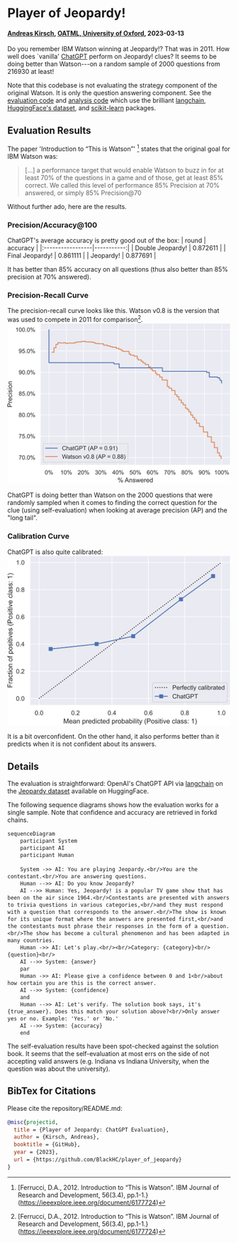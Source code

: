# Player of Jeopardy!
#### [Andreas Kirsch](https://blackhc.net), [OATML, University of Oxford](https://oatml.ox.ac.uk), 2023-03-13

Do you remember IBM Watson winning at Jeopardy!? That was in 2011. How well does `vanilla' [ChatGPT](https://openai.com/blog/chatgpt) perform on Jeopardy! clues? It seems to be doing better than Watson---on a random sample of 2000 questions from 216930 at least!

Note that this codebase is not evaluating the strategy component of the original Watson. It is only the question answering component.
See the [evaluation code](evaluation.py) and [analysis code](analysis.py) which use the brilliant [langchain](https://github.com/hwchase17/langchain), [HuggingFace's dataset](https://huggingface.co/docs/datasets/index), and [scikit-learn](https://scikit-learn.org/) packages.

## Evaluation Results

The paper 'Introduction to “This is Watson”' [^1] states that the original goal for IBM Watson was:

> [...] a performance
target that would enable Watson to buzz in for at least 70%
of the questions in a game and of those, get at least 85%
correct. We called this level of performance 85% Precision
at 70% answered, or simply 85% Precision@70

Without further ado, here are the results.

### Precision/Accuracy@100
ChatGPT's average accuracy is pretty good out of the box:
| round            |   accuracy |
|:-----------------|-----------:|
| Double Jeopardy! |   0.872611 |
| Final Jeopardy!  |   0.861111 |
| Jeopardy!        |   0.877691 |

It has better than 85% accuracy on all questions (thus also better than 85% precision at 70% answered).

### Precision-Recall Curve

The precision-recall curve looks like this. Watson v0.8 is the version that was used to compete in 2011 for comparison[^1]. 
![](chatgpt_watson_v0.8_precision_recall.svg)

ChatGPT is doing better than Watson on the 2000 questions that were randomly sampled when it comes to finding the correct question for the clue (using self-evaluation) when looking at average precision (AP) and the "long tail".

### Calibration Curve

ChatGPT is also quite calibrated:
![](chatgpt_calibration.svg)

It is a bit overconfident. On the other hand, it also performs better than it predicts when it is not confident about its answers.

[^1]: [Ferrucci, D.A., 2012. Introduction to “This is Watson”. IBM Journal of Research and Development, 56(3.4), pp.1-1.}(https://ieeexplore.ieee.org/document/6177724)

## Details

The evaluation is straightforward:
OpenAI's ChatGPT API via [langchain](https://github.com/hwchase17/langchain) on the [Jeopardy dataset](https://huggingface.co/datasets/jeopardy) available on HuggingFace.

The following sequence diagrams shows how the evaluation works for a single sample. Note that confidence and accuracy are retrieved in forkd chains.

```mermaid
sequenceDiagram
    participant System
    participant AI
    participant Human

    System ->> AI: You are playing Jeopardy.<br/>You are the contestant.<br/>You are answering questions.
    Human -->> AI: Do you know Jeopardy?
    AI -->> Human: Yes, Jeopardy! is a popular TV game show that has been on the air since 1964.<br/>Contestants are presented with answers to trivia questions in various categories,<br/>and they must respond with a question that corresponds to the answer.<br/>The show is known for its unique format where the answers are presented first,<br/>and the contestants must phrase their responses in the form of a question.<br/>The show has become a cultural phenomenon and has been adapted in many countries.
    Human ->> AI: Let's play.<br/><br/>Category: {category}<br/>{question}<br/>
    AI -->> System: {answer}
    par 
    Human ->> AI: Please give a confidence between 0 and 1<br/>about how certain you are this is the correct answer.
    AI -->> System: {confidence}
    and
    Human -->> AI: Let's verify. The solution book says, it's {true_answer}. Does this match your solution above?<br/>Only answer yes or no. Example: 'Yes.' or 'No.'
    AI -->> System: {accuracy}
    end
```

The self-evaluation results have been spot-checked against the solution book. It seems that the self-evaluation at most errs on the side of not accepting valid answers (e.g. Indiana vs Indiana University, when the question was about the university).

## BibTex for Citations

Please cite the repository/README.md:

```bibtex
@misc{projectid,
  title = {Player of Jeopardy: ChatGPT Evaluation},
  author = {Kirsch, Andreas},
  booktitle = {GitHub},
  year = {2023},
  url = {https://github.com/BlackHC/player_of_jeopardy}
}
```